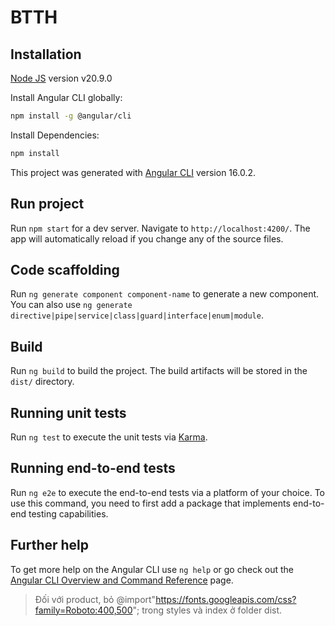 # BTTH
## Installation

[Node JS](https://nodejs.org/en/download) version v20.9.0

Install Angular CLI globally:
```bash
npm install -g @angular/cli
```
Install Dependencies:
```bash
npm install
```
This project was generated with [Angular CLI](https://github.com/angular/angular-cli) version 16.0.2.

## Run project

Run `npm start` for a dev server. Navigate to `http://localhost:4200/`. The app will automatically reload if you change any of the source files.

## Code scaffolding

Run `ng generate component component-name` to generate a new component. You can also use `ng generate directive|pipe|service|class|guard|interface|enum|module`.

## Build

Run `ng build` to build the project. The build artifacts will be stored in the `dist/` directory.

## Running unit tests

Run `ng test` to execute the unit tests via [Karma](https://karma-runner.github.io).

## Running end-to-end tests

Run `ng e2e` to execute the end-to-end tests via a platform of your choice. To use this command, you need to first add a package that implements end-to-end testing capabilities.

## Further help

To get more help on the Angular CLI use `ng help` or go check out the [Angular CLI Overview and Command Reference](https://angular.io/cli) page.

> Đối với product, bỏ @import"https://fonts.googleapis.com/css?family=Roboto:400,500"; trong styles và index ở folder dist.
